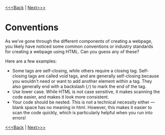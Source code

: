 [<<<Back](07-images.md) | [Next>>>](09-create_site.md)

# Conventions

As we’ve gone through the different components of creating a webpage, you likely have noticed some common conventions or industry standards for creating a webpage using HTML. Can you guess any of these?

Here are a few examples:

- Some tags are self-closing, while others require a closing tag. Self-closing tags are called void tags, and are generally self-closing because you wouldn't need or want to add another element within a tag. They also generally end with a backslash (`/`) to mark the end of the tag.
- Use lower case. While HTML is not case sensitive, it makes scanning the code easier, and makes it look more consistent.
- Your code should be nested. This is not a technical necessity either — blank space has no meaning in html. However, this makes it easier to scan the code quickly, which is particularly helpful when you run into errors!

[<<<Back](07-images.md) | [Next>>>](09-create_site.md)
